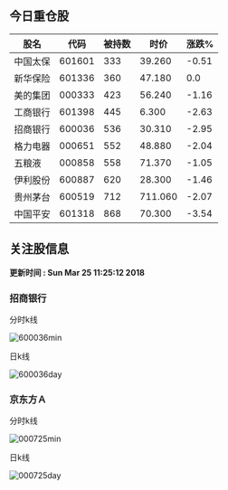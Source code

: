 
## 今日重仓股 

|股名|代码|被持数|时价|涨跌%|
|---|---|---|---|---|
|中国太保|601601|333|39.260|-0.51|
|新华保险|601336|360|47.180|0.0|
|美的集团|000333|423|56.240|-1.16|
|工商银行|601398|445|6.300|-2.63|
|招商银行|600036|536|30.310|-2.95|
|格力电器|000651|552|48.880|-2.04|
|五粮液|000858|558|71.370|-1.05|
|伊利股份|600887|620|28.300|-1.46|
|贵州茅台|600519|712|711.060|-2.07|
|中国平安|601318|868|70.300|-3.54|

## 关注股信息
**更新时间 : Sun Mar 25 11:25:12 2018**
### 招商银行 
分时k线

![600036min](http://image.sinajs.cn/newchart/min/n/sh600036.gif)

日k线

![600036day](http://image.sinajs.cn/newchart/daily/n/sh600036.gif)

### 京东方Ａ 
分时k线

![000725min](http://image.sinajs.cn/newchart/min/n/sz000725.gif)

日k线

![000725day](http://image.sinajs.cn/newchart/daily/n/sz000725.gif)
